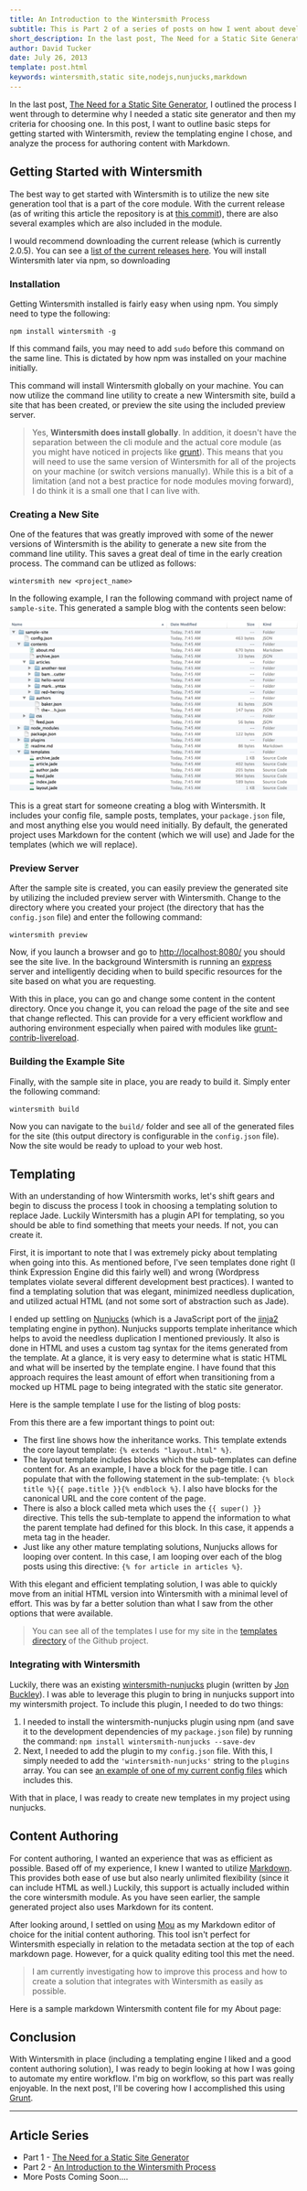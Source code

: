 ```yaml
---
title: An Introduction to the Wintersmith Process
subtitle: This is Part 2 of a series of posts on how I went about developing my new site and the technology, reasoning, and lessons behind it.  See <a href="#seriesListing">entire series listing</a>.
short_description: In the last post, The Need for a Static Site Generator, I outlined the process I went through to determine why I needed a static site generator and then my criteria for choosing one.  In this post, I want to outline basic steps for getting started with Wintersmith, review the templating engine I chose, and analyze the process for authoring content with Markdown.
author: David Tucker
date: July 26, 2013
template: post.html
keywords: wintersmith,static site,nodejs,nunjucks,markdown
---
```


In the last post, [The Need for a Static Site Generator](/articles/move-to-static-site-generator/), I outlined the process I went through to determine why I needed a static site generator and then my criteria for choosing one.  In this post, I want to outline basic steps for getting started with Wintersmith, review the templating engine I chose, and analyze the process for authoring content with Markdown.

## Getting Started with Wintersmith

The best way to get started with Wintersmith is to utilize the new site generation tool that is a part of the core module.  With the current release (as of writing this article the repository is at <a href="https://github.com/jnordberg/wintersmith/commit/e888116b3182fde973ea6605f1d3eb238af95533" target="_blank">this commit</a>), there are also several examples which are also included in the module.

I would recommend downloading the current release (which is currently 2.0.5).  You can see a <a href="https://github.com/jnordberg/wintersmith/releases" target="_blank">list of the current releases here</a>.  You will install Wintersmith later via npm, so downloading

### Installation

Getting Wintersmith installed is fairly easy when using npm.  You simply need to type the following:

```
npm install wintersmith -g
```

If this command fails, you may need to add `sudo` before this command on the same line.  This is dictated by how npm was installed on your machine initially.

This command will install Wintersmith globally on your machine.  You can now utilize the command line utility to create a new Wintersmith site, build a site that has been created, or preview the site using the included preview server.

> Yes, <b>Wintersmith does install globally</b>.  In addition, it doesn't have the separation between the cli module and the actual core module (as you might have noticed in projects like <a href="https://github.com/gruntjs/grunt" target="_blank">grunt</a>).  This means that you will need to use the same version of Wintersmith for all of the projects on your machine (or switch versions manually).  While this is a bit of a limitation (and not a best practice for node modules moving forward), I do think it is a small one that I can live with.

### Creating a New Site

One of the features that was greatly improved with some of the newer versions of Wintersmith is the ability to generate a new site from the command line utility.  This saves a great deal of time in the early creation process.  The command can be utlized as follows:

```
wintersmith new <project_name>
```

In the following example, I ran the following command with project name of `sample-site`.  This generated a sample blog with the contents seen below:

![Wintersmith New Site](wintersmithNew.png "Wintersmith New Site")

This is a great start for someone creating a blog with Wintersmith.  It includes your config file, sample posts, templates, your `package.json` file, and most anything else you would need initially.  By default, the generated project uses Markdown for the content (which we will use) and Jade for the templates (which we will replace).

### Preview Server

After the sample site is created, you can easily preview the generated site by utilizing the included preview server with Wintersmith.  Change to the directory where you created your project (the directory that has the `config.json` file) and enter the following command:

``` 
wintersmith preview
```

Now, if you launch a browser and go to [http://localhost:8080/](http://localhost:8080/) you should see the site live.  In the background Wintersmith is running an <a href="http://expressjs.com/" target="_blank">express</a> server and intelligently deciding when to build specific resources for the site based on what you are requesting.

With this in place, you can go and change some content in the content directory.  Once you change it, you can reload the page of the site and see that change reflected.  This can provide for a very efficient workflow and authoring environment especially when paired with modules like <a href="https://github.com/gruntjs/grunt-contrib-livereload" target="_blank">grunt-contrib-livereload</a>.

### Building the Example Site

Finally, with the sample site in place, you are ready to build it.  Simply enter the following command:

```
wintersmith build
```

Now you can navigate to the `build/` folder and see all of the generated files for the site (this output directory is configurable in the `config.json` file).  Now the site would be ready to upload to your web host.

## Templating

With an understanding of how Wintersmith works, let's shift gears and begin to discuss the process I took in choosing a templating solution to replace Jade.  Luckily Wintersmith has a plugin API for templating, so you should be able to find something that meets your needs.  If not, you can create it.

First, it is important to note that I was extremely picky about templating when going into this.  As mentioned before, I've seen templates done right (I think Expression Engine did this fairly well) and wrong (Wordpress templates violate several different development best practices).  I wanted to find a templating solution that was elegant, minimized needless duplication, and utilized actual HTML (and not some sort of abstraction such as Jade).

I ended up settling on <a href="http://nunjucks.jlongster.com/" target="_blank">Nunjucks</a> (which is a JavaScript port of the <a href="http://jinja.pocoo.org/" target="_blank">jinja2</a> templating engine in python).  Nunjucks supports template inheritance which helps to avoid the needless duplication I mentioned previously.  It also is done in HTML and uses a custom tag syntax for the items generated from the template.  At a glance, it is very easy to determine what is static HTML and what will be inserted by the template engine.  I have found that this approach requires the least amount of effort when transitioning from a mocked up HTML page to being integrated with the static site generator.

Here is the sample template I use for the listing of blog posts:

<script src="https://gist.github.com/davidtucker/6090668.js"></script>

From this there are a few important things to point out:

* The first line shows how the inheritance works.  This template extends the core layout template: `{% extends "layout.html" %}`.
* The layout template includes blocks which the sub-templates can define content for.  As an example, I have a block for the page title.  I can populate that with the following statement in the sub-template: `{% block title %}{{ page.title }}{% endblock %}`.  I also have blocks for the canonical URL and the core content of the page.
* There is also a block called meta which uses the `{{ super() }}` directive.  This tells the sub-template to append the information to what the parent template had defined for this block.  In this case, it appends a meta tag in the header.
* Just like any other mature templating solutions, Nunjucks allows for looping over content.  In this case, I am looping over each of the blog posts using this directive: `{% for article in articles %}`.

With this elegant and efficient templating solution, I was able to quickly move from an initial HTML version into Wintersmith with a minimal level of effort.  This was by far a better solution than what I saw from the other options that were available.

> You can see all of the templates I use for my site in the <a href="https://github.com/davidtucker/davidtucker-blog/tree/develop/templates" target="_blank">templates directory</a> of the Github project.

### Integrating with Wintersmith

Luckily, there was an existing <a href="https://github.com/jbuck/wintersmith-nunjucks" target="_blank">wintersmith-nunjucks</a> plugin (written by <a href="https://github.com/jbuck" target="_blank">Jon Buckley</a>).  I was able to leverage this plugin to bring in nunjucks support into my wintersmith project.  To include this plugin, I needed to do two things:

1.  I needed to install the wintersmith-nunjucks plugin using npm (and save it to the development dependencies of my `package.json` file) by running the command: `npm install wintersmith-nunjucks --save-dev`
2.  Next, I needed to add the plugin to my `config.json` file.  With this, I simply needed to add the `'wintersmith-nunjucks'` string to the `plugins` array.  You can see <a href="https://github.com/davidtucker/davidtucker-blog/blob/develop/config-preview.json" target="_blank">an example of one of my current config files</a> which includes this.

With that in place, I was ready to create new templates in my project using nunjucks.

## Content Authoring

For content authoring, I wanted an experience that was as efficient as possible.  Based off of my experience, I knew I wanted to utilize <a href="http://daringfireball.net/projects/markdown/" target="_blank">Markdown</a>.  This provides both ease of use but also nearly unlimited flexibility (since it can include HTML as well.)  Luckily, this support is actually included within the core wintersmith module.  As you have seen earlier, the sample generated project also uses Markdown for its content.

After looking around, I settled on using <a href="http://mouapp.com/" target="_blank">Mou</a> as my Markdown editor of choice for the initial content authoring.  This tool isn't perfect for Wintersmith especially in relation to the metadata section at the top of each markdown page.  However, for a quick quality editing tool this met the need.  

> I am currently investigating how to improve this process and how to create a solution that integrates with Wintersmith as easily as possible.

Here is a sample markdown Wintersmith content file for my About page:

<script src="https://gist.github.com/davidtucker/6091783.js"></script>

## Conclusion

With Wintersmith in place (including a templating engine I liked and a good content authoring solution), I was ready to begin looking at how I was going to automate my entire workflow.  I'm big on workflow, so this part was really enjoyable.  In the next post, I'll be covering how I accomplished this using <a href="http://gruntjs.com/" target="_blank">Grunt</a>.

---
<a name="seriesListing"></a>
## Article Series

* Part 1 - [The Need for a Static Site Generator](/articles/move-to-static-site-generator/)
* Part 2 - [An Introduction to the Wintersmith Process](/articles/introduction-to-wintersmith/)
* More Posts Coming Soon....

